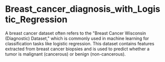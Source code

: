 # Breast_cancer_diagnosis_with_Logistic_Regression
A breast cancer dataset often refers to the "Breast Cancer Wisconsin (Diagnostic) Dataset," which is commonly used in machine learning for classification tasks like logistic regression. This dataset contains features extracted from breast cancer biopsies and is used to predict whether a tumor is malignant (cancerous) or benign (non-cancerous).
